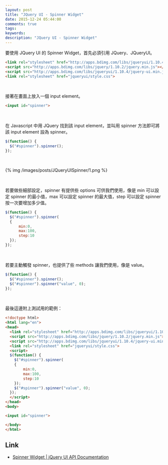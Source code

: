```yaml
---
layout: post
title: "JQuery UI - Spinner Widget"
date: 2015-12-24 05:44:00
comments: true
tags: 
keywords: 
description: "JQuery UI - Spinner Widget"
---
```


要使用 JQuery UI 的 Spinner Widget，首先必須引用 JQuery、JQueryUI。  

<!-- More -->

```html
<link rel="stylesheet" href="http://apps.bdimg.com/libs/jqueryui/1.10.4/css/jquery-ui.min.css">
<script src="http://apps.bdimg.com/libs/jquery/1.10.2/jquery.min.js"></script>
<script src="http://apps.bdimg.com/libs/jqueryui/1.10.4/jquery-ui.min.js"></script>
<link rel="stylesheet" href="jqueryui/style.css">
```

<br/>


接著在畫面上放入一個 input element。  

```html
<input id="spinner">
```

<br/>


在 Javascript 中用 JQuery 找到該 input element，並叫用 spinner 方法即可將該 input element 設為 spinner。  

```js
$(function() {
  $("#spinner").spinner();
});
```

<br/>


{% img /images/posts/JQueryUISpinner/1.png %}

<br/>


若要做些細部設定，spinner 有提供些 options 可供我們使用，像是 min 可以設定  spinner 的最小值，max 可以設定 spinner 的最大值，step 可以設定 spinner 按一次要增加多少值。  

```js
$(function() {
  $("#spinner").spinner(
  {
      min:0,
      max:100,
      step:10
  });
});
```

<br/>


若要主動觸發 spinner，也提供了些 methods 讓我們使用，像是 value。  

```js
$(function() {
  $("#spinner").spinner();
  $("#spinner").spinner("value", 0);
});
```

<br/>


最後這邊附上測試用的範例：   

```html
<!doctype html>
<html lang="en">
<head>
  <link rel="stylesheet" href="http://apps.bdimg.com/libs/jqueryui/1.10.4/css/jquery-ui.min.css">
  <script src="http://apps.bdimg.com/libs/jquery/1.10.2/jquery.min.js"></script>
  <script src="http://apps.bdimg.com/libs/jqueryui/1.10.4/jquery-ui.min.js"></script>
  <link rel="stylesheet" href="jqueryui/style.css">
  <script>
  $(function() {
    $("#spinner").spinner(
    {
    	min:0,
        max:100,
        step:10
    });
    $("#spinner").spinner("value", 0);
  });
  </script>
</head>
<body>

<input id="spinner">

</body>
</html>     
```


Link
----
* [Spinner Widget | jQuery UI API Documentation](http://api.jqueryui.com/spinner/#event-change)
